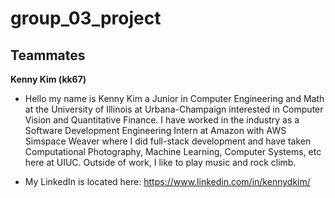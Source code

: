 # group_03_project

## Teammates

**Kenny Kim (kk67)**
- Hello my name is Kenny Kim a Junior in Computer Engineering and Math at the University of Illinois at Urbana-Champaign interested in Computer Vision and Quantitative Finance. I have worked in the industry as a Software Development Engineering Intern at Amazon with AWS Simspace Weaver where I did full-stack development and have taken Computational Photography, Machine Learning, Computer Systems, etc here at UIUC. Outside of work, I like to play music and rock climb. 

- My LinkedIn is located here: https://www.linkedin.com/in/kennydkim/